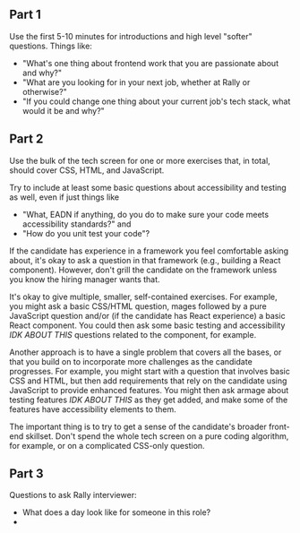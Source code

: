 ## Part 1
Use the first 5-10 minutes for introductions and high level "softer" questions. Things like: 
* "What's one thing about frontend work that you are passionate about and why?"
    <!-- I like making the user experience smooth. There is nothing more annoying than when a site cannot get simple
    functionality down and this is part of what fuels my passion to create sites that are enjoyable for the clients to use.
    As for the other part of my passion, I enjoy seeing the outcome of my work being reflected visually in the app I'm working on.  -->
* "What are you looking for in your next job, whether at Rally or otherwise?"
    <!-- I'm looking for a position where I can learn as I do and learn from the team of brilliant engineers I'm on -->
* "If you could change one thing about your current job's tech stack, what would it be and why?"
    <!-- Maybe change TypeScript to JS? IDKKKKK
    TS is like a more careful version of JS so I'm glad we are using that but I am more familiar with JS. TBH wouldn't change anything. -->

## Part 2
Use the bulk of the tech screen for one or more exercises that, in total, should cover CSS, HTML, and JavaScript.

Try to include at least some basic questions about accessibility and testing as well, even if just things like 
* "What, EADN if anything, do you do to make sure your code meets accessibility standards?" and 
    <!-- EDAN? accessibility standards? -->
* "How do you unit test your code"? 
    <!-- PROBS NOT THE GOOD ANSWER: I write up my components so I have most of the variables ready to use in tests, then I write the tests that
    make sure my app is passing the right information through it. -->
If the candidate has experience in a framework you feel comfortable asking about, it's okay to ask a question in that framework (e.g., building a React component). However, don't grill the candidate on the framework unless you know the hiring manager wants that.

It's okay to give multiple, smaller, self-contained exercises. For example, you might ask a basic CSS/HTML question, mages followed by a pure JavaScript question and/or (if the candidate has React experience) a basic React component. You could then ask some basic testing and accessibility *IDK ABOUT THIS* questions related to the component, for example.

Another approach is to have a single problem that covers all the bases, or that you build on to incorporate more
challenges as the candidate progresses. For example, you might start with a question that involves basic CSS and HTML,
but then add requirements that rely on the candidate using JavaScript to provide enhanced features. You might then ask
armage about testing features *IDK ABOUT THIS* as they get added, and make some of the features have accessibility elements to them.

The important thing is to try to get a sense of the candidate's broader front-end skillset. Don't spend the whole tech
screen on a pure coding algorithm, for example, or on a complicated CSS-only question.

## Part 3
Questions to ask Rally interviewer:
* What does a day look like for someone in this role?
* 